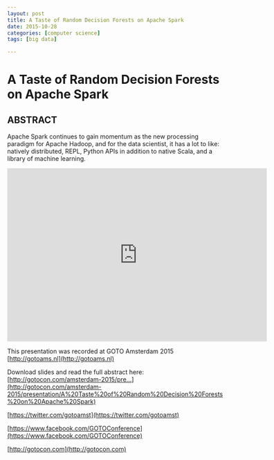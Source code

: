 ```yaml
---
layout: post
title: A Taste of Random Decision Forests on Apache Spark 
date: 2015-10-28
categories: [computer science]
tags: [big data]

---
```


# A Taste of Random Decision Forests on Apache Spark

## ABSTRACT

Apache Spark continues to gain momentum as the new processing paradigm for Apache Hadoop, and for the data scientist, it has a lot to like: natively distributed, REPL, Python APIs in addition to native Scala, and a library of machine learning.


<iframe width="600" height="400" src="https://www.youtube.com/embed/ObiCMJ24ezs" frameborder="0" allowfullscreen></iframe>


This presentation was recorded at GOTO Amsterdam 2015
[http://gotoams.nl](http://gotoams.nl)


Download slides and read the full abstract here:
[http://gotocon.com/amsterdam-2015/pre...](http://gotocon.com/amsterdam-2015/presentation/A%20Taste%20of%20Random%20Decision%20Forests%20on%20Apache%20Spark)

[https://twitter.com/gotoamst](https://twitter.com/gotoamst)

[https://www.facebook.com/GOTOConference](https://www.facebook.com/GOTOConference)

[http://gotocon.com](http://gotocon.com)